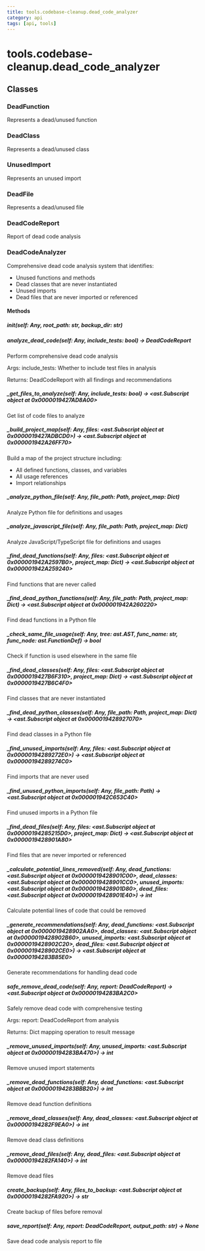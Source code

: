 ```yaml
---
title: tools.codebase-cleanup.dead_code_analyzer
category: api
tags: [api, tools]
---
```


# tools.codebase-cleanup.dead_code_analyzer



## Classes

### DeadFunction

Represents a dead/unused function

### DeadClass

Represents a dead/unused class

### UnusedImport

Represents an unused import

### DeadFile

Represents a dead/unused file

### DeadCodeReport

Report of dead code analysis

### DeadCodeAnalyzer

Comprehensive dead code analysis system that identifies:
- Unused functions and methods
- Dead classes that are never instantiated
- Unused imports
- Dead files that are never imported or referenced

#### Methods

##### __init__(self: Any, root_path: str, backup_dir: str)



##### analyze_dead_code(self: Any, include_tests: bool) -> DeadCodeReport

Perform comprehensive dead code analysis

Args:
    include_tests: Whether to include test files in analysis
    
Returns:
    DeadCodeReport with all findings and recommendations

##### _get_files_to_analyze(self: Any, include_tests: bool) -> <ast.Subscript object at 0x0000019427AD8A00>

Get list of code files to analyze

##### _build_project_map(self: Any, files: <ast.Subscript object at 0x0000019427ADBCD0>) -> <ast.Subscript object at 0x000001942A26FF70>

Build a map of the project structure including:
- All defined functions, classes, and variables
- All usage references
- Import relationships

##### _analyze_python_file(self: Any, file_path: Path, project_map: Dict)

Analyze Python file for definitions and usages

##### _analyze_javascript_file(self: Any, file_path: Path, project_map: Dict)

Analyze JavaScript/TypeScript file for definitions and usages

##### _find_dead_functions(self: Any, files: <ast.Subscript object at 0x000001942A2597B0>, project_map: Dict) -> <ast.Subscript object at 0x000001942A259240>

Find functions that are never called

##### _find_dead_python_functions(self: Any, file_path: Path, project_map: Dict) -> <ast.Subscript object at 0x000001942A260220>

Find dead functions in a Python file

##### _check_same_file_usage(self: Any, tree: ast.AST, func_name: str, func_node: ast.FunctionDef) -> bool

Check if function is used elsewhere in the same file

##### _find_dead_classes(self: Any, files: <ast.Subscript object at 0x0000019427B6F310>, project_map: Dict) -> <ast.Subscript object at 0x0000019427B6C4F0>

Find classes that are never instantiated

##### _find_dead_python_classes(self: Any, file_path: Path, project_map: Dict) -> <ast.Subscript object at 0x0000019428927070>

Find dead classes in a Python file

##### _find_unused_imports(self: Any, files: <ast.Subscript object at 0x00000194289272E0>) -> <ast.Subscript object at 0x00000194289274C0>

Find imports that are never used

##### _find_unused_python_imports(self: Any, file_path: Path) -> <ast.Subscript object at 0x000001942C653C40>

Find unused imports in a Python file

##### _find_dead_files(self: Any, files: <ast.Subscript object at 0x00000194285215D0>, project_map: Dict) -> <ast.Subscript object at 0x0000019428901A80>

Find files that are never imported or referenced

##### _calculate_potential_lines_removed(self: Any, dead_functions: <ast.Subscript object at 0x0000019428901C00>, dead_classes: <ast.Subscript object at 0x0000019428901CC0>, unused_imports: <ast.Subscript object at 0x0000019428901D80>, dead_files: <ast.Subscript object at 0x0000019428901E40>) -> int

Calculate potential lines of code that could be removed

##### _generate_recommendations(self: Any, dead_functions: <ast.Subscript object at 0x0000019428902AA0>, dead_classes: <ast.Subscript object at 0x0000019428902B60>, unused_imports: <ast.Subscript object at 0x0000019428902C20>, dead_files: <ast.Subscript object at 0x0000019428902CE0>) -> <ast.Subscript object at 0x00000194283B85E0>

Generate recommendations for handling dead code

##### safe_remove_dead_code(self: Any, report: DeadCodeReport) -> <ast.Subscript object at 0x00000194283BA2C0>

Safely remove dead code with comprehensive testing

Args:
    report: DeadCodeReport from analysis
    
Returns:
    Dict mapping operation to result message

##### _remove_unused_imports(self: Any, unused_imports: <ast.Subscript object at 0x00000194283BA470>) -> int

Remove unused import statements

##### _remove_dead_functions(self: Any, dead_functions: <ast.Subscript object at 0x00000194283BBB20>) -> int

Remove dead function definitions

##### _remove_dead_classes(self: Any, dead_classes: <ast.Subscript object at 0x00000194282F9EA0>) -> int

Remove dead class definitions

##### _remove_dead_files(self: Any, dead_files: <ast.Subscript object at 0x00000194282FA140>) -> int

Remove dead files

##### create_backup(self: Any, files_to_backup: <ast.Subscript object at 0x00000194282FA920>) -> str

Create backup of files before removal

##### save_report(self: Any, report: DeadCodeReport, output_path: str) -> None

Save dead code analysis report to file

